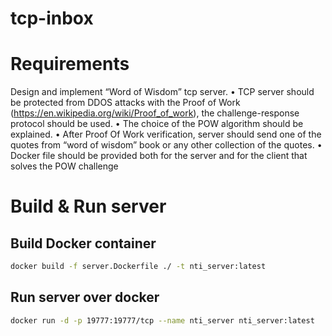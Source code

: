 # tcp-inbox

# Requirements
Design and implement “Word of Wisdom” tcp server.
 • TCP server should be protected from DDOS attacks with the Proof of Work (https://en.wikipedia.org/wiki/Proof_of_work), the challenge-response protocol should be used.
 • The choice of the POW algorithm should be explained.
 • After Proof Of Work verification, server should send one of the quotes from “word of wisdom” book or any other collection of the quotes.
 • Docker file should be provided both for the server and for the client that solves the POW challenge


# Build & Run server

## Build Docker container
```bash
docker build -f server.Dockerfile ./ -t nti_server:latest
```

## Run server over docker
```bash
docker run -d -p 19777:19777/tcp --name nti_server nti_server:latest
```
